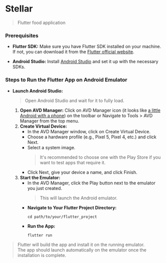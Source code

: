 # Stellar

> Flutter food application

### Prerequisites
- **Flutter SDK:** Make sure you have Flutter SDK installed on your machine. If not, you can download it from the [Flutter official website](https://docs.flutter.dev/get-started/install).

- **Android Studio:** Install [Android Studio](https://developer.android.com/studio/install) and set it up with the necessary SDKs.

### Steps to Run the Flutter App on Android Emulator
  - **Launch Android Studio:**
    > Open Android Studio and wait for it to fully load.
    1. **Open AVD Manager:** Click on AVD Manager icon (it looks like [a little Android with a phone](https://developer.android.com/static/studio/images/run/device-manager-welcome-screen.png)) on the toolbar or Navigate to Tools > AVD Manager from the top menu.
    2. **Create Virtual Device:**
        - In the AVD Manager window, click on Create Virtual Device.
        - Choose a hardware profile (e.g., Pixel 5, Pixel 4, etc.) and click Next.
        - Select a system image.
          > It's recommended to choose one with the Play Store if you want to test apps that require it.
        - Click Next, give your device a name, and click Finish.
    3. **Start the Emulator:**
        - In the AVD Manager, click the Play button next to the emulator you just created.
          > This will launch the Android emulator.
        - **Navigate to Your Flutter Project Directory:**
          ```
          cd path/to/your/flutter_project
          ```
        - **Run the App:**
          ```
          flutter run
          ```
> Flutter will build the app and install it on the running emulator.  
The app should launch automatically on the emulator once the installation is complete.
